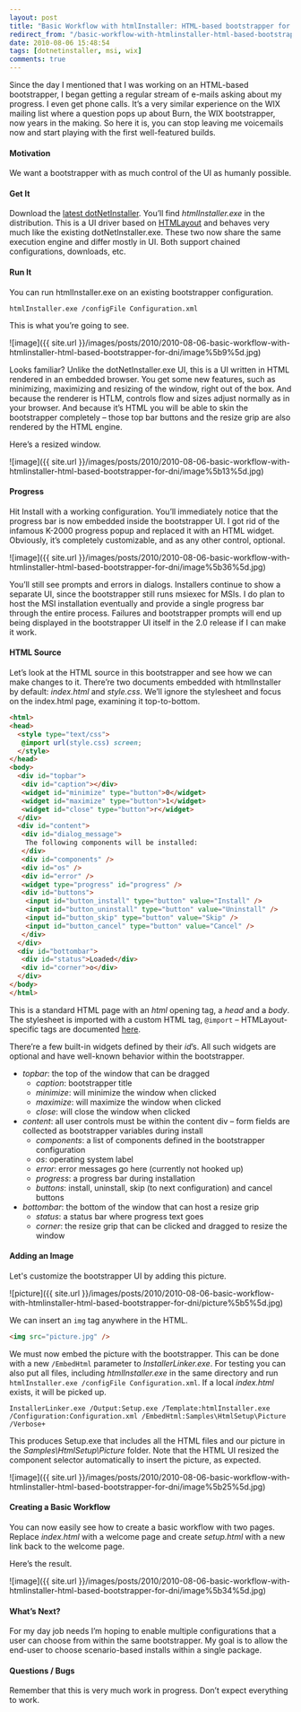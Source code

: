 ```yaml
---
layout: post
title: "Basic Workflow with htmlInstaller: HTML-based bootstrapper for DNI"
redirect_from: "/basic-workflow-with-htmlinstaller-html-based-bootstrapper-for-dni"
date: 2010-08-06 15:48:54
tags: [dotnetinstaller, msi, wix]
comments: true
---
```


Since the day I mentioned that I was working on an HTML-based bootstrapper, I began getting a regular stream of e-mails asking about my progress. I even get phone calls. It’s a very similar experience on the WIX mailing list where a question pops up about Burn, the WIX bootstrapper, now years in the making. So here it is, you can stop leaving me voicemails now and start playing with the first well-featured builds.

#### Motivation

We want a bootstrapper with as much control of the UI as humanly possible.

#### Get It

Download the [latest dotNetInstaller](https://github.com/dblock/dotnetinstaller). You’ll find _htmlInstaller.exe_ in the distribution. This is a UI driver based on [HTMLayout](http://www.terrainformatica.com/) and behaves very much like the existing dotNetInstaller.exe. These two now share the same execution engine and differ mostly in UI. Both support chained configurations, downloads, etc.

#### Run It

You can run htmlInstaller.exe on an existing bootstrapper configuration.

```
htmlInstaller.exe /configFile Configuration.xml
```

This is what you’re going to see.

![image]({{ site.url }}/images/posts/2010/2010-08-06-basic-workflow-with-htmlinstaller-html-based-bootstrapper-for-dni/image%5b9%5d.jpg)

Looks familiar? Unlike the dotNetInstaller.exe UI, this is a UI written in HTML rendered in an embedded browser. You get some new features, such as minimizing, maximizing and resizing of the window, right out of the box. And because the renderer is HTLM, controls flow and sizes adjust normally as in your browser. And because it’s HTML you will be able to skin the bootstrapper completely – those top bar buttons and the resize grip are also rendered by the HTML engine.

Here’s a resized window.

![image]({{ site.url }}/images/posts/2010/2010-08-06-basic-workflow-with-htmlinstaller-html-based-bootstrapper-for-dni/image%5b13%5d.jpg)

#### Progress

Hit Install with a working configuration. You’ll immediately notice that the progress bar is now embedded inside the bootstrapper UI. I got rid of the infamous K-2000 progress popup and replaced it with an HTML widget. Obviously, it’s completely customizable, and as any other control, optional.

![image]({{ site.url }}/images/posts/2010/2010-08-06-basic-workflow-with-htmlinstaller-html-based-bootstrapper-for-dni/image%5b36%5d.jpg)

You’ll still see prompts and errors in dialogs. Installers continue to show a separate UI, since the bootstrapper still runs msiexec for MSIs. I do plan to host the MSI installation eventually and provide a single progress bar through the entire process. Failures and bootstrapper prompts will end up being displayed in the bootstrapper UI itself in the 2.0 release if I can make it work.

#### HTML Source

Let’s look at the HTML source in this bootstrapper and see how we can make changes to it. There’re two documents embedded with htmlInstaller by default: _index.html_ and _style.css_. We’ll ignore the stylesheet and focus on the index.html page, examining it top-to-bottom.

```html
<html>
<head>
  <style type="text/css">
   @import url(style.css) screen;
  </style>
</head>
<body>
  <div id="topbar">
   <div id="caption"></div>
   <widget id="minimize" type="button">0</widget>
   <widget id="maximize" type="button">1</widget>
   <widget id="close" type="button">r</widget>
  </div>
  <div id="content">
   <div id="dialog_message">
    The following components will be installed:
   </div>
   <div id="components" />
   <div id="os" />
   <div id="error" />
   <widget type="progress" id="progress" />
   <div id="buttons">
    <input id="button_install" type="button" value="Install" />
    <input id="button_uninstall" type="button" value="Uninstall" />
    <input id="button_skip" type="button" value="Skip" />
    <input id="button_cancel" type="button" value="Cancel" />
   </div>
  </div>
  <div id="bottombar">
   <div id="status">Loaded</div>
   <div id="corner">o</div>
  </div>
</body>
</html>
```

This is a standard HTML page with an _html_ opening tag, a _head_ and a _body_. The stylesheet is imported with a custom HTML tag, `@import` – HTMLayout-specific tags are documented [here](http://www.terrainformatica.com/htmlayout/tags.whtm).

There’re a few built-in widgets defined by their _id_’s. All such widgets are optional and have well-known behavior within the bootstrapper.

- _topbar_: the top of the window that can be dragged
  - _caption_: bootstrapper title
  - _minimize_: will minimize the window when clicked
  - _maximize_: will maximize the window when clicked
  - _close_: will close the window when clicked
- _content_: all user controls must be within the content div – form fields are collected as bootstrapper variables during install
  - _components_: a list of components defined in the bootstrapper configuration
  - _os_: operating system label
  - _error_: error messages go here (currently not hooked up)
  - _progress_: a progress bar during installation
  - _buttons_: install, uninstall, skip (to next configuration) and cancel buttons
- _bottombar_: the bottom of the window that can host a resize grip
  - _status_: a status bar where progress text goes
  - _corner_: the resize grip that can be clicked and dragged to resize the window

#### Adding an Image

Let's customize the bootstrapper UI by adding this picture.

![picture]({{ site.url }}/images/posts/2010/2010-08-06-basic-workflow-with-htmlinstaller-html-based-bootstrapper-for-dni/picture%5b5%5d.jpg)

We can insert an `img` tag anywhere in the HTML.

```html
<img src="picture.jpg" />
```

We must now embed the picture with the bootstrapper. This can be done with a new `/EmbedHtml` parameter to _InstallerLinker.exe_. For testing you can also put all files, including _htmlInstaller.exe_ in the same directory and run `htmlInstaller.exe /configFile Configuration.xml`. If a local _index.html_ exists, it will be picked up.

```
InstallerLinker.exe /Output:Setup.exe /Template:htmlInstaller.exe /Configuration:Configuration.xml /EmbedHtml:Samples\HtmlSetup\Picture /Verbose+
```

This produces Setup.exe that includes all the HTML files and our picture in the _Samples\HtmlSetup\Picture_ folder. Note that the HTML UI resized the component selector automatically to insert the picture, as expected.

![image]({{ site.url }}/images/posts/2010/2010-08-06-basic-workflow-with-htmlinstaller-html-based-bootstrapper-for-dni/image%5b25%5d.jpg) 

#### Creating a Basic Workflow

You can now easily see how to create a basic workflow with two pages. Replace _index.html_ with a welcome page and create _setup.html_ with a new link back to the welcome page.

Here’s the result.

![image]({{ site.url }}/images/posts/2010/2010-08-06-basic-workflow-with-htmlinstaller-html-based-bootstrapper-for-dni/image%5b34%5d.jpg)

#### What’s Next?

For my day job needs I’m hoping to enable multiple configurations that a user can choose from within the same bootstrapper. My goal is to allow the end-user to choose scenario-based installs within a single package.

#### Questions / Bugs

Remember that this is very much work in progress. Don’t expect everything to work.


